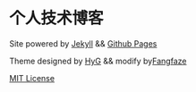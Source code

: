 # 个人技术博客

Site powered by  [Jekyll](https://jekyllrb.com/) && [Github Pages](https://pages.github.com/)

Theme designed by [HyG](https://github.com/Gaohaoyang) && modify by[Fangfaze](https://github.com/fangfaze/fangfaze.github.io)

[MIT License](https://github.com/fangfaze/fangfaze.github.io/blob/master/LICENSE.md)


